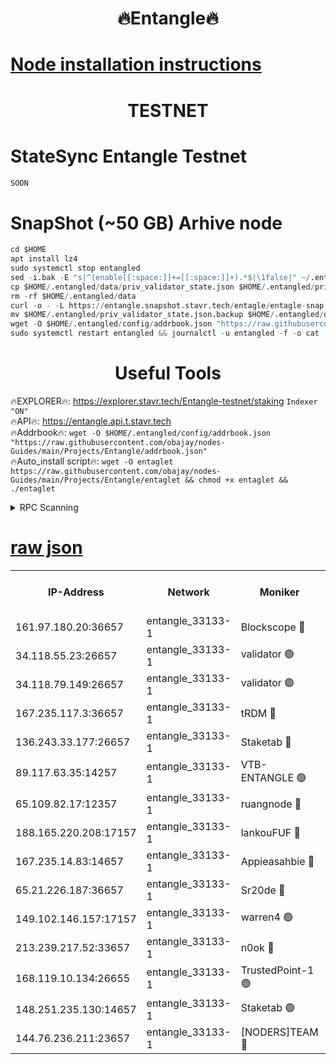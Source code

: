<h1 align="center"> 🔥Entangle🔥</h1>

[Node installation instructions](https://github.com/obajay/nodes-Guides/tree/main/Projects/Entangle)
=

<h1 align="center"> TESTNET</h1>

# StateSync Entangle Testnet
```python
SOON
```
# SnapShot (~50 GB) Arhive node
```python
cd $HOME
apt install lz4
sudo systemctl stop entangled
sed -i.bak -E "s|^(enable[[:space:]]+=[[:space:]]+).*$|\1false|" ~/.entangled/config/config.toml
cp $HOME/.entangled/data/priv_validator_state.json $HOME/.entangled/priv_validator_state.json.backup
rm -rf $HOME/.entangled/data
curl -o - -L https://entangle.snapshot.stavr.tech/entagle/entagle-snap.tar.lz4 | lz4 -c -d - | tar -x -C $HOME/.entangled --strip-components 2
mv $HOME/.entangled/priv_validator_state.json.backup $HOME/.entangled/data/priv_validator_state.json
wget -O $HOME/.entangled/config/addrbook.json "https://raw.githubusercontent.com/obajay/nodes-Guides/main/Projects/Entangle/addrbook.json"
sudo systemctl restart entangled && journalctl -u entangled -f -o cat
```
 <h1 align="center"> Useful Tools</h1>
 
🔥EXPLORER🔥: https://explorer.stavr.tech/Entangle-testnet/staking        `Indexer "ON"` \
🔥API🔥:      https://entangle.api.t.stavr.tech \
🔥Addrbook🔥: ```wget -O $HOME/.entangled/config/addrbook.json "https://raw.githubusercontent.com/obajay/nodes-Guides/main/Projects/Entangle/addrbook.json"``` \
🔥Auto_install script🔥:  `wget -O entaglet https://raw.githubusercontent.com/obajay/nodes-Guides/main/Projects/Entangle/entaglet && chmod +x entaglet && ./entaglet`


<details>
<summary>RPC Scanning</summary>

<h2 align="center"> We scan nodes in real time every 4 hours. And we provide the final result of RPC endpoints.
We cannot influence the operation of these nodes in any way. </h2>


```python
If Voting Power is higher than 0 --> then the Node is a validator of the network and may be subject to attack and be a potential threat to the chain.
```
```python
We marked such validators with a red symbol
```

</details>

[raw json](https://rpc-check.entangt.stavr.tech/entangt/rpc-entangt-result.json)
=


<table><tr><th>IP-Address</th><th>Network</th><th>Moniker</th><th>Latest Block Height</th><th>Earliest Block Height</th><th>Catching Up</th><th>Tx Index</th><th>Voting Power</th><th>Scan Time</th></tr><tr><td>161.97.180.20:36657</td><td>entangle_33133-1</td><td>Blockscope 🔴</td><td>2333400</td><td>1</td><td>False</td><td>off</td><td>291017237701010</td><td>2024-02-24T01:35:15.831983216UTC</td></tr><tr><td>34.118.55.23:26657</td><td>entangle_33133-1</td><td>validator 🟢</td><td>2333400</td><td>1</td><td>False</td><td>on</td><td>0</td><td>2024-02-24T01:35:16.598198409UTC</td></tr><tr><td>34.118.79.149:26657</td><td>entangle_33133-1</td><td>validator 🟢</td><td>2333405</td><td>1</td><td>False</td><td>on</td><td>0</td><td>2024-02-24T01:35:37.312255790UTC</td></tr><tr><td>167.235.117.3:36657</td><td>entangle_33133-1</td><td>tRDM 🔴</td><td>2333405</td><td>1</td><td>False</td><td>on</td><td>199301846391648</td><td>2024-02-24T01:35:42.035870587UTC</td></tr><tr><td>136.243.33.177:26657</td><td>entangle_33133-1</td><td>Staketab 🔴</td><td>2333402</td><td>660001</td><td>False</td><td>on</td><td>156552645351458</td><td>2024-02-24T01:35:30.521024509UTC</td></tr><tr><td>89.117.63.35:14257</td><td>entangle_33133-1</td><td>VTB-ENTANGLE 🟢</td><td>2333401</td><td>1162001</td><td>False</td><td>off</td><td>0</td><td>2024-02-24T01:35:25.447418406UTC</td></tr><tr><td>65.109.82.17:12357</td><td>entangle_33133-1</td><td>ruangnode 🔴</td><td>2333400</td><td>1312001</td><td>False</td><td>off</td><td>524265476405363</td><td>2024-02-24T01:35:16.249684704UTC</td></tr><tr><td>188.165.220.208:17157</td><td>entangle_33133-1</td><td>lankouFUF 🔴</td><td>2333400</td><td>1910001</td><td>False</td><td>off</td><td>323136854042569</td><td>2024-02-24T01:35:18.970236444UTC</td></tr><tr><td>167.235.14.83:14657</td><td>entangle_33133-1</td><td>Appieasahbie 🔴</td><td>2333405</td><td>2042001</td><td>False</td><td>on</td><td>43255915768359029</td><td>2024-02-24T01:35:41.716054013UTC</td></tr><tr><td>65.21.226.187:36657</td><td>entangle_33133-1</td><td>Sr20de 🔴</td><td>2333400</td><td>2049001</td><td>False</td><td>off</td><td>22871454845923</td><td>2024-02-24T01:35:15.559188198UTC</td></tr><tr><td>149.102.146.157:17157</td><td>entangle_33133-1</td><td>warren4 🟢</td><td>2333401</td><td>2098001</td><td>False</td><td>on</td><td>0</td><td>2024-02-24T01:35:27.909761203UTC</td></tr><tr><td>213.239.217.52:33657</td><td>entangle_33133-1</td><td>n0ok 🔴</td><td>2333405</td><td>2233405</td><td>False</td><td>off</td><td>46594667211407062</td><td>2024-02-24T01:35:34.902735574UTC</td></tr><tr><td>168.119.10.134:26655</td><td>entangle_33133-1</td><td>TrustedPoint-1 🟢</td><td>2333405</td><td>2268001</td><td>False</td><td>off</td><td>0</td><td>2024-02-24T01:35:42.308738641UTC</td></tr><tr><td>148.251.235.130:14657</td><td>entangle_33133-1</td><td>Staketab 🟢</td><td>2333400</td><td>2272001</td><td>False</td><td>on</td><td>0</td><td>2024-02-24T01:35:15.184661655UTC</td></tr><tr><td>144.76.236.211:23657</td><td>entangle_33133-1</td><td>[NODERS]TEAM 🔴</td><td>2333401</td><td>2304001</td><td>False</td><td>off</td><td>26798632003121042</td><td>2024-02-24T01:35:28.185727727UTC</td></tr></table>
